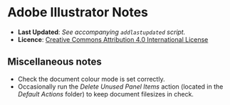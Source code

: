 <!--
  ---
  author: Damien Dart
  author_website: https://www.robotinaponcho.net/
  description: Damien Dart's notes on Adobe Illustrator.
  javascript_external: assets/prettydate.js
  title: Adobe Illustrator Notes
  ---
-->


Adobe Illustrator Notes
=======================

  - **Last Updated**: _See accompanying `addlastupdated` script._
  - **Licence**: [Creative Commons Attribution 4.0 International License][2]

[2]: <http://creativecommons.org/licenses/by/4.0/>


Miscellaneous notes
-------------------

  - Check the document colour mode is set correctly.
  - Occasionally run the _Delete Unused Panel Items_ action (located in
    the _Default Actions_ folder) to keep document filesizes in check.
